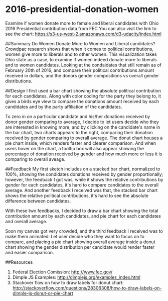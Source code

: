 # 2016-presidential-donation-women
Examine if women donate more to female and liberal candidates with Ohio 2016 Presidential contribution data from FEC
You can also visit the link to see the chart: <a href="https://s3-us-west-2.amazonaws.com/d3-udacity/index.html" target="_blank">https://s3-us-west-2.amazonaws.com/d3-udacity/index.html</a>

##Summary 
Do Women Donate More to Women and Liberal candidates?
Crowdpac research shows that when it comes to political contributions, women give more to liberals and to other women. This visualization takes Ohio state as a case, to examine if women indeed donate more to liberals and to women candidates. Looking at the condaidates that still remain as of February 20th of 2016, and compare their political contributions amount received in dollars, and the donors gender compositions vs overall gender distributions.


##Design 
I first used a bar chart showing the absolute political contribution for each candidates. Along with color coding for the party they belong to, it gives a birds eye view to compare the donations amount received by each candidates and by the party affiliation of the candidates. 

To zero in on a particular candidate and his/her donations received by donor gender comparing to average, I decide to let users decide who they are interested in knowing more, and by clicking on the candidate's name in the bar chart, two charts appears to the right, comparing their donation received by gender comparing to overall average. The donut chart houses a pie chart inside, which renders faster and clearer comparison. And when users hover on the chart, a tooltip box will also appear showing the percentage of donation received by gender and how much more or less it is comparing to overall aveage. 



##Feedback
My first sketch includes on a stacked bar chart, normalized to 100%, showing the condidates donations received by gender proportionally; however, the feedback I got was, while it shows the relative contributions by gender for each candidates, it's hard to compare candidates to the overall average. And another feedback I received was that, the stacked bar chart shows the relative political contributions, it's hard to see the absolute difference between candidates.

With these two feedbacks, I decided to draw a bar chart showing the total contribution amount by each candidates, and pie chart for each candidates and overall average. 

Soon my canvas got very crowded, and the third feedback I received was to make them animated: Let user decide who they want to focus on to compare, and placing a pie chart showing overall average inside a donut chart showing the gender distribution per candidate would render faster and easier comparison.



##Resources
1. Federal Election Comission: http://www.fec.gov/
2. Dimple JS Examples: http://dimplejs.org/examples_index.html
3. Stackover flow on how to draw labels for donut chart: http://stackoverflow.com/questions/28306308/how-to-draw-labels-on-dimple-js-donut-or-pie-chart

